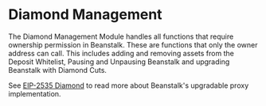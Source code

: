 # Diamond Management

The Diamond Management Module handles all functions that require ownership permission in Beanstalk. These are functions that only the owner address can call. This includes adding and removing assets from the Deposit Whitelist, Pausing and Unpausing Beanstalk and upgrading Beanstalk with Diamond Cuts.

See [EIP-2535 Diamond](../../overview/eip-2535-diamond.md) to read more about Beanstalk's upgradable proxy implementation.
